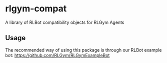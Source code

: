 # rlgym-compat
A library of RLBot compatibility objects for RLGym Agents

## Usage

The recommended way of using this package is through our RLBot example bot: https://github.com/RLGym/RLGymExampleBot